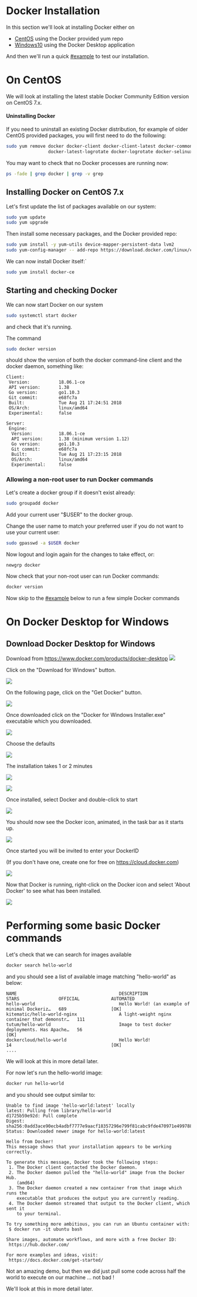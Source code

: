 # Docker Installation

In this section we'll look at installing Docker either on
- [CentOS](#install_d_centos) using the Docker provided yum repo
- [Windows10](#install_dd_windows) using the Docker Desktop application

And then we'll run a quick [#example](#example) to test our installation.

<div id="install_d_centos">

# On CentOS

We will look at installing the latest stable Docker Community Edition version on CentOS 7.x.

#### Uninstalling Docker

If you need to uninstall an existing Docker distribution, for example of older CentOS provided packages, you will first need to do the following:

```sh
sudo yum remove docker docker-client docker-client-latest docker-common docker-latest \
                docker-latest-logrotate docker-logrotate docker-selinux docker-engine-selinux docker-engine
```

You may want to check that no Docker processes are running now:
```sh
ps -fade | grep docker | grep -v grep
```

## Installing Docker on CentOS 7.x

Let's first update the list of packages available on our system:
```sh
sudo yum update
sudo yum upgrade
```

Then install some necessary packages, and the Docker provided repo:
```sh
sudo yum install -y yum-utils device-mapper-persistent-data lvm2
sudo yum-config-manager -- add-repo https://download.docker.com/linux/centos/docker-ce.repo
```
We can now install Docker itself:`
```sh
sudo yum install docker-ce
```

## Starting and checking Docker

We can now start Docker on our system
```sh
sudo systemctl start docker
```

and check that it's running.

The command
```sh
sudo docker version
```
should show the version of both the docker command-line client and the docker daemon, something like:
```
Client:
 Version:           18.06.1-ce
 API version:       1.38
 Go version:        go1.10.3
 Git commit:        e68fc7a
 Built:             Tue Aug 21 17:24:51 2018
 OS/Arch:           linux/amd64
 Experimental:      false

Server:
 Engine:
  Version:          18.06.1-ce
  API version:      1.38 (minimum version 1.12)
  Go version:       go1.10.3
  Git commit:       e68fc7a
  Built:            Tue Aug 21 17:23:15 2018
  OS/Arch:          linux/amd64
  Experimental:     false
  ```

### Allowing a non-root user to run Docker commands

Let's create a docker group if it doesn't exist already:
```sh
sudo groupadd docker
```

Add your current user "$USER" to the docker group.

Change the user name to match your preferred user if you do not want to use your current user:
```sh
sudo gpasswd -a $USER docker
```

Now logout and login again for the changes to take effect, or:
```sh
newgrp docker
```

Now check that your non-root user can run Docker commands:
```sh
docker version
```

Now skip to the [#example](#example) below to run a few simple Docker commands

<div id="install_dd_windows">

# On Docker Desktop for Windows

## Download Docker Desktop for Windows

Download from https://www.docker.com/products/docker-desktop
![](images/DockerDesktop_download.png)

Click on the "Download for Windows" button.

![](images/DockerDesktop_download_2.png)

On the following page, click on the "Get Docker" button.

![](images/DockerDesktop_download_3.png)

Once downloaded click on the "Docker for Windows Installer.exe" executable which you downloaded.

![](images/DockerDesktop_install_1.png)

Choose the defaults

![](images/DockerDesktop_install_2.png)

The installation takes 1 or 2 minutes

![](images/DockerDesktop_install_3.png)

![](images/DockerDesktop_install_4.png)

Once installed, select Docker and double-click to start

![](images/DockerDesktop_install_5.png)

You should now see the Docker icon, animated, in the task bar as it starts up.

![](images/DockerDesktop_install_6.png)

Once started you will be invited to enter your DockerID

(If you don't have one, create one for free on https://cloud.docker.com)

![](images/DockerDesktop_install_7.png)

Now that Docker is running, right-click on the Docker icon and select 'About Docker' to see what has been installed.

![](images/DockerDesktop_install_7.png)




<div id="example">

# Performing some basic Docker commands

Let's check that we can search for images available
```sh
docker search hello-world
```

and you should see a list of available image matching "hello-world" as below:
```
NAME                                       DESCRIPTION                                     STARS               OFFICIAL            AUTOMATED
hello-world                                Hello World! (an example of minimal Dockeriz…   689                 [OK]
kitematic/hello-world-nginx                A light-weight nginx container that demonstr…   111
tutum/hello-world                          Image to test docker deployments. Has Apache…   56                                      [OK]
dockercloud/hello-world                    Hello World!                                    14                                      [OK]
....
```
We will look at this in more detail later.


For now let's run the hello-world image:
```sh
docker run hello-world
```

and you should see output similar to:
```
Unable to find image 'hello-world:latest' locally
latest: Pulling from library/hello-world
d1725b59e92d: Pull complete
Digest: sha256:0add3ace90ecb4adbf7777e9aacf18357296e799f81cabc9fde470971e499788
Status: Downloaded newer image for hello-world:latest

Hello from Docker!
This message shows that your installation appears to be working correctly.

To generate this message, Docker took the following steps:
 1. The Docker client contacted the Docker daemon.
 2. The Docker daemon pulled the "hello-world" image from the Docker Hub.
    (amd64)
 3. The Docker daemon created a new container from that image which runs the
    executable that produces the output you are currently reading.
 4. The Docker daemon streamed that output to the Docker client, which sent it
    to your terminal.

To try something more ambitious, you can run an Ubuntu container with:
 $ docker run -it ubuntu bash

Share images, automate workflows, and more with a free Docker ID:
 https://hub.docker.com/

For more examples and ideas, visit:
 https://docs.docker.com/get-started/
```

Not an amazing demo, but then we did just pull some code across half the world to execute on our machine ... not bad !

We'll look at this in more detail later.
